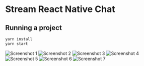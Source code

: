 # Stream React Native Chat

## Running a project

```bash
yarn install
yarn start
```

![Screenshot 1](./screenshots/1.jpeg)
![Screenshot 2](./screenshots/2.jpeg)
![Screenshot 3](./screenshots/3.jpeg)
![Screenshot 4](./screenshots/4.jpeg)
![Screenshot 5](./screenshots/5.jpeg)
![Screenshot 6](./screenshots/6.jpeg)
![Screenshot 7](./screenshots/7.jpeg)
